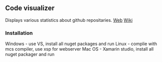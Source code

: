 ## Code visualizer
Displays various statistics about github repositaries.
[Web](https://retep007.github.io/code-visualizer/)
[Wiki](https://github.com/retep007/code-visualizer/wiki)

### Installation
Windows - use VS, install all nuget packages and run
Linux - complie with mcs compiler, use xsp for webserver
Mac OS - Xamarin studio, install all nuget packager and run
